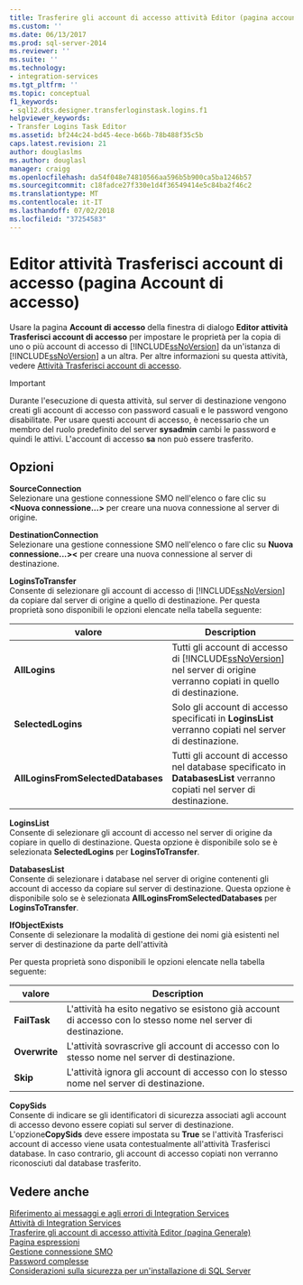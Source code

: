 ```yaml
---
title: Trasferire gli account di accesso attività Editor (pagina account di accesso) | Microsoft Docs
ms.custom: ''
ms.date: 06/13/2017
ms.prod: sql-server-2014
ms.reviewer: ''
ms.suite: ''
ms.technology:
- integration-services
ms.tgt_pltfrm: ''
ms.topic: conceptual
f1_keywords:
- sql12.dts.designer.transferloginstask.logins.f1
helpviewer_keywords:
- Transfer Logins Task Editor
ms.assetid: bf244c24-bd45-4ece-b66b-78b488f35c5b
caps.latest.revision: 21
author: douglaslms
ms.author: douglasl
manager: craigg
ms.openlocfilehash: da54f048e74810566aa596b5b900ca5ba1246b57
ms.sourcegitcommit: c18fadce27f330e1d4f36549414e5c84ba2f46c2
ms.translationtype: MT
ms.contentlocale: it-IT
ms.lasthandoff: 07/02/2018
ms.locfileid: "37254583"
---
```

# <a name="transfer-logins-task-editor-logins-page"></a>Editor attività Trasferisci account di accesso (pagina Account di accesso)
  Usare la pagina **Account di accesso** della finestra di dialogo **Editor attività Trasferisci account di accesso** per impostare le proprietà per la copia di uno o più account di accesso di [!INCLUDE[ssNoVersion](../includes/ssnoversion-md.md)] da un'istanza di [!INCLUDE[ssNoVersion](../includes/ssnoversion-md.md)] a un altra. Per altre informazioni su questa attività, vedere [Attività Trasferisci account di accesso](control-flow/transfer-logins-task.md).  
  
> [!IMPORTANT]  
>  Durante l'esecuzione di questa attività, sul server di destinazione vengono creati gli account di accesso con password casuali e le password vengono disabilitate. Per usare questi account di accesso, è necessario che un membro del ruolo predefinito del server **sysadmin** cambi le password e quindi le attivi. L'account di accesso **sa** non può essere trasferito.  
  
## <a name="options"></a>Opzioni  
 **SourceConnection**  
 Selezionare una gestione connessione SMO nell'elenco o fare clic su **\<Nuova connessione...>** per creare una nuova connessione al server di origine.  
  
 **DestinationConnection**  
 Selezionare una gestione connessione SMO nell'elenco o fare clic su **Nuova connessione...>\<** per creare una nuova connessione al server di destinazione.  
  
 **LoginsToTransfer**  
 Consente di selezionare gli account di accesso di [!INCLUDE[ssNoVersion](../includes/ssnoversion-md.md)] da copiare dal server di origine a quello di destinazione. Per questa proprietà sono disponibili le opzioni elencate nella tabella seguente:  
  
|valore|Description|  
|-----------|-----------------|  
|**AllLogins**|Tutti gli account di accesso di [!INCLUDE[ssNoVersion](../includes/ssnoversion-md.md)] nel server di origine verranno copiati in quello di destinazione.|  
|**SelectedLogins**|Solo gli account di accesso specificati in **LoginsList** verranno copiati nel server di destinazione.|  
|**AllLoginsFromSelectedDatabases**|Tutti gli account di accesso nel database specificato in **DatabasesList** verranno copiati nel server di destinazione.|  
  
 **LoginsList**  
 Consente di selezionare gli account di accesso nel server di origine da copiare in quello di destinazione. Questa opzione è disponibile solo se è selezionata **SelectedLogins** per **LoginsToTransfer**.  
  
 **DatabasesList**  
 Consente di selezionare i database nel server di origine contenenti gli account di accesso da copiare sul server di destinazione. Questa opzione è disponibile solo se è selezionata **AllLoginsFromSelectedDatabases** per **LoginsToTransfer**.  
  
 **IfObjectExists**  
 Consente di selezionare la modalità di gestione dei nomi già esistenti nel server di destinazione da parte dell'attività  
  
 Per questa proprietà sono disponibili le opzioni elencate nella tabella seguente:  
  
|valore|Description|  
|-----------|-----------------|  
|**FailTask**|L'attività ha esito negativo se esistono già account di accesso con lo stesso nome nel server di destinazione.|  
|**Overwrite**|L'attività sovrascrive gli account di accesso con lo stesso nome nel server di destinazione.|  
|**Skip**|L'attività ignora gli account di accesso con lo stesso nome nel server di destinazione.|  
  
 **CopySids**  
 Consente di indicare se gli identificatori di sicurezza associati agli account di accesso devono essere copiati sul server di destinazione. L'opzione**CopySids** deve essere impostata su **True** se l'attività Trasferisci account di accesso viene usata contestualmente all'attività Trasferisci database. In caso contrario, gli account di accesso copiati non verranno riconosciuti dal database trasferito.  
  
## <a name="see-also"></a>Vedere anche  
 [Riferimento ai messaggi e agli errori di Integration Services](../../2014/integration-services/integration-services-error-and-message-reference.md)   
 [Attività di Integration Services](control-flow/integration-services-tasks.md)   
 [Trasferire gli account di accesso attività Editor &#40;pagina Generale&#41;](general-page-of-integration-services-designers-options.md)   
 [Pagina espressioni](expressions/expressions-page.md)   
 [Gestione connessione SMO](connection-manager/smo-connection-manager.md)   
 [Password complesse](../relational-databases/security/strong-passwords.md)   
 [Considerazioni sulla sicurezza per un'installazione di SQL Server](../../2014/sql-server/install/security-considerations-for-a-sql-server-installation.md)  
  
  
